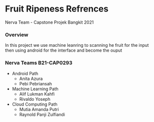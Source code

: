 # Fruit Ripeness Refrences
Nerva Team - Capstone Projek Bangkit 2021

### Overview
In this project we use machine leanring to scanning he fruit for the input then using android for the interface and become the ouput

### Nerva Teams B21-CAP0293
* Android Path
  * Anita Azura
  * Pebi Pebriansah
* Machine Learning Path
  * Alif Lukman Kahfi
  * Rivaldo Yoseph
* Cloud Computing Path
  * Mutia Amanda Putri
  * Raynold Panji Zulfiandi
